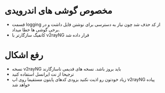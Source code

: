 # مخصوص گوشی های اندرویدی
- قسمت logging از کد حذف شد چون نیاز به دسترسی برای نوشتن فایل داشت و در برخی گوشی ها خطا میداد.
- کانفیگ سازگارتر با v2rayNG قرار داده شد

# رفع اشکال
- نسخه v2rayNG باید بروز باشد. نسخه های قدیمی ناسازگارند
- ترجیحا از نت ایرانسل استفاده کنید
- زیاد خودتون رو اذیت نکنید بزودی کدهای پایتون مستقیما روی اپ v2rayNG پیاده خواهد شد 

